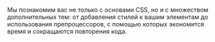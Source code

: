 Мы познакомим вас не только с основами CSS, но и с множеством дополнительных тем: от добавления стилей к вашим элементам до использования препроцессоров, с помощью которых экономится время и сокращаются повторения кода.
